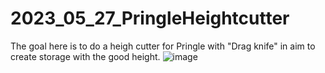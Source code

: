 # 2023_05_27_PringleHeightcutter
The goal here is to do a heigh cutter for Pringle with "Drag knife" in aim to create storage with the good height.
![image](https://github.com/EloiStree3D/2023_05_27_PringleHeightcutter/assets/106495897/76f788ee-68a8-4787-9c72-e1ca7999f06b)
